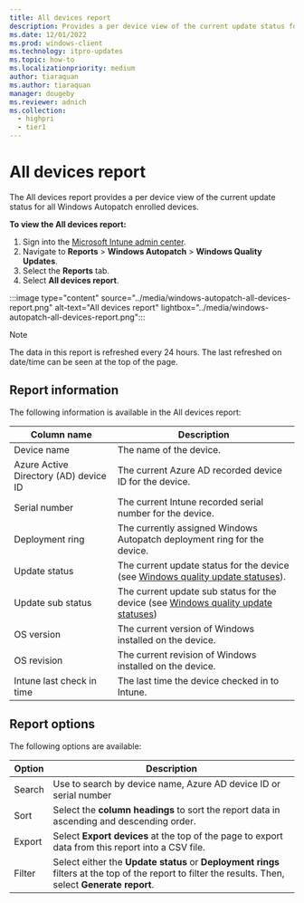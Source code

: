 ```yaml
---
title: All devices report
description: Provides a per device view of the current update status for all Windows Autopatch enrolled devices.
ms.date: 12/01/2022
ms.prod: windows-client
ms.technology: itpro-updates
ms.topic: how-to
ms.localizationpriority: medium
author: tiaraquan
ms.author: tiaraquan
manager: dougeby
ms.reviewer: adnich
ms.collection:
  - highpri
  - tier1
---
```


# All devices report

The All devices report provides a per device view of the current update status for all Windows Autopatch enrolled devices.

**To view the All devices report:**

1. Sign into the [Microsoft Intune admin center](https://go.microsoft.com/fwlink/?linkid=2109431).
1. Navigate to **Reports** > **Windows Autopatch** > **Windows Quality Updates**.
1. Select the **Reports** tab.
1. Select **All devices report**.

:::image type="content" source="../media/windows-autopatch-all-devices-report.png" alt-text="All devices report" lightbox="../media/windows-autopatch-all-devices-report.png":::

> [!NOTE]
> The data in this report is refreshed every 24 hours. The last refreshed on date/time can be seen at the top of the page.

## Report information

The following information is available in the All devices report:

| Column name | Description |
| ----- | ----- |
| Device name | The name of the device. |
| Azure Active Directory (AD) device ID | The current Azure AD recorded device ID for the device. |
| Serial number | The current Intune recorded serial number for the device. |
| Deployment ring | The currently assigned Windows Autopatch deployment ring for the device. |
| Update status | The current update status for the device (see [Windows quality update statuses](windows-autopatch-windows-quality-update-reports-overview.md#windows-quality-update-statuses)). |
| Update sub status | The current update sub status for the device (see [Windows quality update statuses](windows-autopatch-windows-quality-update-reports-overview.md#windows-quality-update-statuses)) |
| OS version | The current version of Windows installed on the device. |
| OS revision | The current revision of Windows installed on the device. |
| Intune last check in time | The last time the device checked in to Intune. |

## Report options

The following options are available:

| Option | Description |
| ----- | ----- |
| Search | Use to search by device name, Azure AD device ID or serial number |
| Sort | Select the **column headings** to sort the report data in ascending and descending order. |
| Export | Select **Export devices** at the top of the page to export data from this report into a CSV file. |
| Filter | Select either the **Update status** or **Deployment rings** filters at the top of the report to filter the results. Then, select **Generate report**. |
